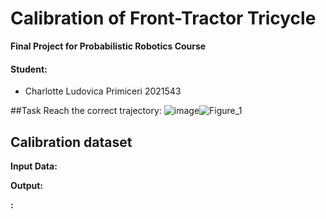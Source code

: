 # Calibration of Front-Tractor Tricycle

**Final Project for Probabilistic Robotics Course**

#### Student:
- Charlotte Ludovica Primiceri 2021543

##Task
Reach the correct trajectory:
![image]()![Figure_1](https://github.com/user-attachments/assets/ca34aed1-7f20-48aa-b1fd-7660e9ba3524)



## Calibration dataset


**Input Data:**


**Output:**


**:**
